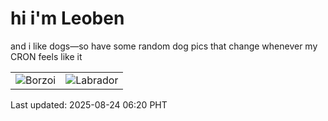# hi i'm Leoben

and i like dogs—so have some random dog pics that change whenever my CRON feels like it

|  |  |
|--------|----------|
| ![Borzoi](https://random-dog-vercel.vercel.app/api/random-borzoi?v=1755987617) | ![Labrador](https://random-dog-vercel.vercel.app/api/random-labrador?v=1755987617) |

Last updated: 2025-08-24 06:20 PHT
